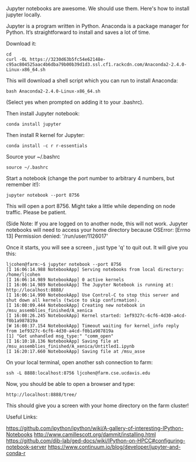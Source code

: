 Jupyter notebooks are awesome. We should use them. Here's how to install jupyter locally.

Jupyter is a program written in Python. Anaconda is a package manager for Python. It’s straightforward to install and saves a lot of time. 

Download it:

    cd
    curl -OL https://3230d63b5fc54e62148e-c95ac804525aac4b6dba79b00b39d1d3.ssl.cf1.rackcdn.com/Anaconda2-2.4.0-Linux-x86_64.sh

This will download a shell script which you can run to install Anaconda:

    bash Anaconda2-2.4.0-Linux-x86_64.sh

(Select yes when prompted on adding it to your .bashrc).

Then install Jupyter notebook:

    conda install jupyter

Then install R kernel for Jupyter:

    conda install -c r r-essentials

Source your ~/.bashrc

    source ~/.bashrc

Start a notebook (change the port number to arbitrary 4 numbers, but remember it!):

    jupyter notebook --port 8756

This will open a port 8756. Might take a little while depending on node traffic. Please be patient. 

(Side Note: If you are logged on to another node, this will not work. Jupyter notebooks will need to access your home directory because OSError: [Errno 13] Permission denied: '/run/user/1126017'

Once it starts, you will see a screen , just type 'q' to quit out. It will give you this:

    ljcohen@farm:~$ jupyter notebook --port 8756
    [I 16:06:14.988 NotebookApp] Serving notebooks from local directory: /home/ljcohen
    [I 16:06:14.989 NotebookApp] 0 active kernels 
    [I 16:06:14.989 NotebookApp] The Jupyter Notebook is running at: http://localhost:8888/
    [I 16:06:14.990 NotebookApp] Use Control-C to stop this server and shut down all kernels (twice to skip confirmation).
    [I 16:08:09.444 NotebookApp] Creating new notebook in /msu_assemblies_finished/A_xenica
    [I 16:08:26.245 NotebookApp] Kernel started: 1ef9327c-6cf6-4d30-a4cd-f0b1a987819a
    [W 16:08:37.154 NotebookApp] Timeout waiting for kernel_info reply from 1ef9327c-6cf6-4d30-a4cd-f0b1a987819a
    [1] "Got unhandled msg_type:" "comm_open"              
    [I 16:10:18.136 NotebookApp] Saving file at /msu_assemblies_finished/A_xenica/Untitled1.ipynb
    [I 16:20:17.660 NotebookApp] Saving file at /msu_asse

On your local terminal, open another ssh connection to farm:

    ssh -L 8888:localhost:8756 ljcohen@farm.cse.ucdavis.edu


Now, you should be able to open a browser and type: 

    http://localhost:8888/tree/

This should give you a screen with your home directory on the farm cluster!

Useful Links:

https://github.com/ipython/ipython/wiki/A-gallery-of-interesting-IPython-Notebooks
http://www.camillescott.org/dammit/installing.html
https://github.com/dib-lab/ged-docs/wiki/IPython-on-HPCC#configuring-notebook-server
https://www.continuum.io/blog/developer/jupyter-and-conda-r



